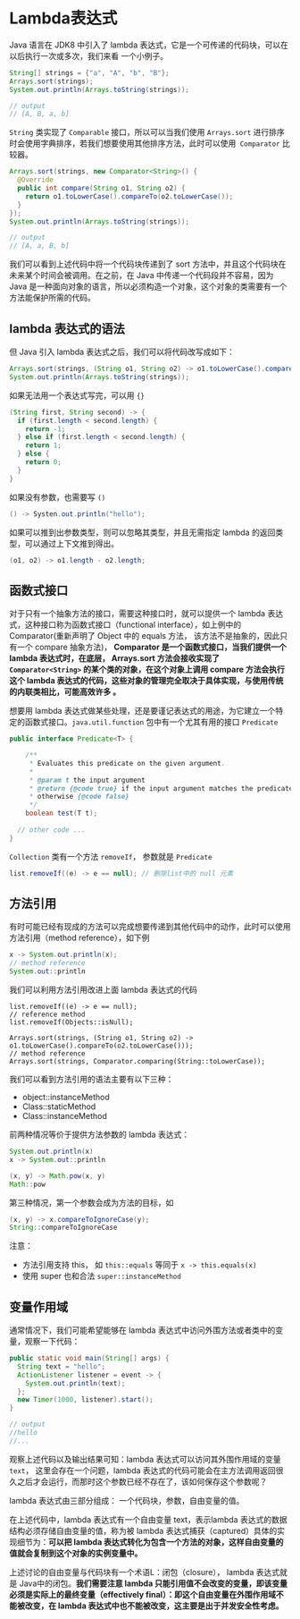 # Lambda表达式

Java 语言在 JDK8 中引入了 lambda 表达式，它是一个可传递的代码块，可以在以后执行一次或多次，我们来看 一个小例子。

```java
String[] strings = {"a", "A", "b", "B"};
Arrays.sort(strings);
System.out.println(Arrays.toString(strings));

// output
// [A, B, a, b]
```

`String` 类实现了 `Comparable` 接口，所以可以当我们使用 `Arrays.sort` 进行排序时会使用字典排序，若我们想要使用其他排序方法，此时可以使用` Comparator` 比较器。

```java
Arrays.sort(strings, new Comparator<String>() {
  @Override
  public int compare(String o1, String o2) {
    return o1.toLowerCase().compareTo(o2.toLowerCase());
  }
});
System.out.println(Arrays.toString(strings));

// output
// [A, a, B, b]
```

我们可以看到上述代码中将一个代码块传递到了 sort 方法中，并且这个代码块在未来某个时间会被调用。在之前，在 Java 中传递一个代码段并不容易，因为 Java 是一种面向对象的语言，所以必须构造一个对象，这个对象的类需要有一个方法能保护所需的代码。

## lambda 表达式的语法

但 Java 引入 lambda 表达式之后，我们可以将代码改写成如下：

```java
Arrays.sort(strings, (String o1, String o2) -> o1.toLowerCase().compareTo(o2.toLowerCase()));
System.out.println(Arrays.toString(strings));
```



如果无法用一个表达式写完，可以用 `{}`

```java
(String first, String second) -> {
  if (first.length < second.length) {
    return -1;
  } else if (first.length < second.length) {
    return 1;
  } else {
    return 0;
  }
}
```

如果没有参数，也需要写 `()`

```java
() -> Systen.out.println("hello");
```

如果可以推到出参数类型，则可以忽略其类型，并且无需指定 lambda 的返回类型，可以通过上下文推到得出。

```java
(o1, o2) -> o1.length - o2.length;
```



## 函数式接口

对于只有一个抽象方法的接口，需要这种接口时，就可以提供一个 lambda 表达式，这种接口称为函数式接口（functional interface），如上例中的 Comparator(重新声明了 Object 中的 equals 方法， 该方法不是抽象的，因此只有一个 compare 抽象方法)， **Comparator 是一个函数式接口，当我们提供一个 lambda 表达式时，在底层， Arrays.sort 方法会接收实现了 `Comparator<String>` 的某个类的对象，在这个对象上调用 compare 方法会执行这个 lambda 表达式的代码，这些对象的管理完全取决于具体实现，与使用传统的内联类相比，可能高效许多 。**



想要用 lambda 表达式做某些处理，还是要谨记表达式的用途，为它建立一个特定的函数式接口。`java.util.function` 包中有一个尤其有用的接口 `Predicate`

```java
public interface Predicate<T> {

    /**
     * Evaluates this predicate on the given argument.
     *
     * @param t the input argument
     * @return {@code true} if the input argument matches the predicate,
     * otherwise {@code false}
     */
    boolean test(T t);
  
  // other code ...
}
```

`Collection` 类有一个方法 `removeIf`， 参数就是 `Predicate`

```java
list.removeIf((e) -> e == null); // 删除list中的 null 元素
```



## 方法引用

有时可能已经有现成的方法可以完成想要传递到其他代码中的动作，此时可以使用方法引用（method reference），如下例

```java
x -> System.out.println(x);
// method reference
System.out::println
```

我们可以利用方法引用改进上面 lambda 表达式的代码

```
list.removeIf((e) -> e == null);
// reference method
list.removeIf(Objects::isNull);

Arrays.sort(strings, (String o1, String o2) -> o1.toLowerCase().compareTo(o2.toLowerCase()));
// method reference
Arrays.sort(strings, Comparator.comparing(String::toLowerCase));
```



我们可以看到方法引用的语法主要有以下三种：

- object::instanceMethod
- Class::staticMethod
- Class::instanceMethod

前两种情况等价于提供方法参数的 lambda 表达式：

```java
System.out.println(x) 
x -> System.out::println

(x, y) -> Math.pow(x, y)
Math::pow
```

第三种情况，第一个参数会成为方法的目标，如

```java
(x, y) -> x.compareToIgnoreCase(y);
String::compareToIgnoreCase
```



注意：

- 方法引用支持 this， 如 `this::equals` 等同于 `x -> this.equals(x)`
- 使用 super 也和合法 `super::instanceMethod`



## 变量作用域

通常情况下，我们可能希望能够在 lambda 表达式中访问外围方法或者类中的变量，观察一下代码：

```java
public static void main(String[] args) {
  String text = "hello";
  ActionListener listener = event -> {
    System.out.println(text);
  };
  new Timer(1000, listener).start();
}

// output
//hello
//...
```

观察上述代码以及输出结果可知：lambda 表达式可以访问其外围作用域的变量 `text`， 这里会存在一个问题，lambda 表达式的代码可能会在主方法调用返回很久之后才会运行，而那时这个参数已经不存在了，该如何保存这个参数呢？

lambda 表达式由三部分组成： 一个代码块，参数，自由变量的值。

在上述代码中，lambda 表达式有一个自由变量 text，表示lambda 表达式的数据结构必须存储自由变量的值，称为被 lambda 表达式捕获（captured）具体的实现细节为：**可以把 lambda 表达式转化为包含一个方法的对象，这样自由变量的值就会复制到这个对象的实例变量中。**



上述讨论的自由变量与代码块有一个术语L：闭包（closure）， lambda 表达式就是 Java中的闭包。**我们需要注意 lambda 只能引用值不会改变的变量，即该变量必须是实际上的最终变量（effectively final）：即这个自由变量在外围作用域不能被改变，在 lambda 表达式中也不能被改变，这主要是出于并发安全性考虑。**